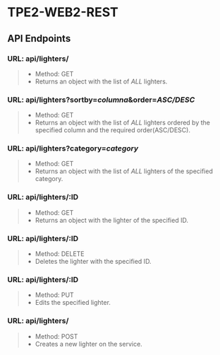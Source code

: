 # TPE2-WEB2-REST
## API Endpoints
### URL:  api/lighters/
> - Method: GET
> - Returns an object with the list of *ALL* lighters.
### URL:  api/lighters?sortby=*columna*&order=*ASC/DESC*
> - Method: GET
> - Returns an object with the list of *ALL* lighters ordered by the specified column and the required order(ASC/DESC).
### URL:  api/lighters?category=*category*
> - Method: GET
> - Returns an object with the list of *ALL* lighters of the specified category.
### URL:  api/lighters/:ID
> - Method: GET
> - Returns an object with the lighter of the specified ID.
### URL:  api/lighters/:ID
> - Method: DELETE
> - Deletes the lighter with the specified ID.
### URL:  api/lighters/:ID
> - Method: PUT
> - Edits the specified lighter.
### URL:  api/lighters/
> - Method: POST
> - Creates a new lighter on the service.
